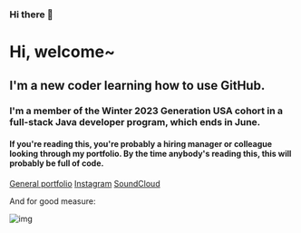 ### Hi there 👋

<!--
**richard-hartnell/richard-hartnell** is a ✨ _special_ ✨ repository because its `README.md` (this file) appears on your GitHub profile.

Here are some ideas to get you started:

- 🔭 I’m currently working on ...
- 🌱 I’m currently learning ...
- 👯 I’m looking to collaborate on ...
- 🤔 I’m looking for help with ...
- 💬 Ask me about ...
- 📫 How to reach me: ...
- 😄 Pronouns: ...
- ⚡ Fun fact: ...
-->
# Hi, welcome~

## I'm a new coder learning how to use GitHub.

### I'm a member of the Winter 2023 Generation USA cohort in a full-stack Java developer program, which ends in June.

#### If you're reading this, you're probably a hiring manager or colleague looking through my portfolio. By the time anybody's reading this, this will probably be full of code.

[General portfolio](https://www.richardhartnell.com)
[Instagram](https://www.contactballer)
[SoundCloud](https://www.soundcloud.com/velveteen)

And for good measure:

![img]()
